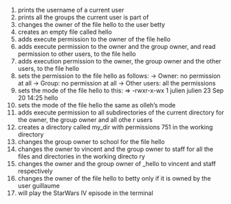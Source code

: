 1. prints the username of a current user
2. prints all the groups the current user is part of
3. changes the owner of the file hello to the user betty
4. creates an empty file called hello
5. adds execute permission to the owner of the file hello
6. adds execute permission to the owner and the group owner, and read permission to other users, to the file hello
7. adds execution permission to the owner, the group owner and the other users, to the file hello
8. sets the permission to the file hello as follows:
   	-> Owner: no permission at all
	-> Group: no permission at all
	-> Other users: all the permissions
9. sets the mode of the file hello to this:
   	=> -rwxr-x-wx 1 julien julien 23 Sep 20 14:25 hello
10. sets the mode of the file hello the same as olleh’s mode
11. adds execute permission to all subdirectories of the current directory for the owner, the group owner and all othe	  r users
12. creates a directory called my_dir with permissions 751 in the working directory
13. changes the group owner to school for the file hello
14. changes the owner to vincent and the group owner to staff for all the files and directories in the working directo	  ry
15. changes the owner and the group owner of _hello to vincent and staff respectively
16. changes the owner of the file hello to betty only if it is owned by the user guillaume
17. will play the StarWars IV episode in the terminal